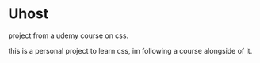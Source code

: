 # Uhost
project from a udemy course on css.

this is a personal project to learn css, im following a course alongside of it.
